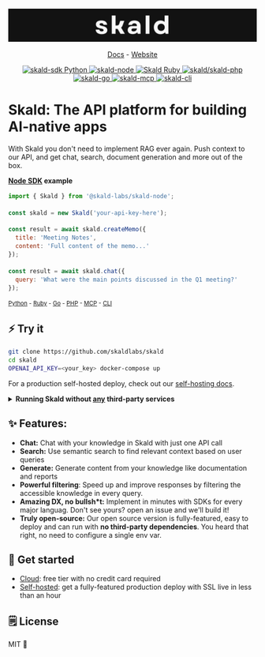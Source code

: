 ![Skald banner](./readme-assets/skald-banner.png)

<p align="center">
  <a href="https://docs.useskald.com/">Docs</a> - <a href="https://useskald.com">Website</a> 
</p>

<p align="center">
    <a href="https://pypi.org/project/skald-sdk/">
        <img src="https://img.shields.io/badge/pypi-v.0.1.0-blue" alt="skald-sdk Python">
    </a>
    <a href="https://www.npmjs.com/package/@skald-labs/skald-node">
        <img src="https://img.shields.io/badge/npm-v.0.1.3-blue" alt="skald-node">
    </a>
    <a href="https://rubygems.org/gems/skald">
        <img src="https://img.shields.io/badge/gem-v.0.1.0-blue" alt="Skald Ruby">
    </a>
    <a href="https://packagist.org/packages/skald/skald-php">
        <img src="https://img.shields.io/badge/composer-v.1.0.2-blue" alt="skald/skald-php">
    </a>
    <a href="https://github.com/skaldlabs/skald-go">
        <img src="https://img.shields.io/badge/go-v.0.1.0-blue" alt="skald-go">
    </a>
    <a href="https://github.com/skaldlabs/skald-mcp">
        <img src="https://img.shields.io/badge/mcp-v.0.1.0-blue" alt="skald-mcp">
    </a>
    <a href="https://www.npmjs.com/package/@skald-labs/cli">
        <img src="https://img.shields.io/badge/cli-v.0.1.3-blue" alt="skald-cli">
    </a>
</p>

# Skald: The API platform for building AI-native apps

With Skald you don't need to implement RAG ever again. Push context to our API, and get chat, search, document generation and more out of the box.

**[Node SDK](https://github.com/skaldlabs/skald-node) example**

```js
import { Skald } from '@skald-labs/skald-node';

const skald = new Skald('your-api-key-here');

const result = await skald.createMemo({
  title: 'Meeting Notes',
  content: 'Full content of the memo...'
});

const result = await skald.chat({
  query: 'What were the main points discussed in the Q1 meeting?'
});
```

<small>[Python](https://docs.useskald.com/docs/sdks/python#usage) - [Ruby](https://docs.useskald.com/docs/sdks/ruby#usage) - [Go](https://docs.useskald.com/docs/sdks/go#usage) - [PHP](https://docs.useskald.com/docs/sdks/php#quick-start) - [MCP](https://docs.useskald.com/docs/sdks/mcp) - [CLI](https://docs.useskald.com/docs/sdks/cli)</small>

## ⚡ Try it

```sh
git clone https://github.com/skaldlabs/skald
cd skald
OPENAI_API_KEY=<your_key> docker-compose up
```

For a production self-hosted deploy, check out our [self-hosting docs](https://docs.useskald.com/docs/self-host/intro).

<details>
<summary>
<b>Running Skald without <u>any</u> third-party services</b>
</summary>
<br>

You can deploy Skald without **any** third-party dependencies (including OpenAI), but that will require hosting your own LLM inference server and using a local embeddings service (we've provided one for you in the `local-embedding` docker compose profile). This is advanced usage and is classed as experimental, check out our [docs](https://docs.useskald.com) for more details.

</details>

## ✨ Features:

* **Chat:** Chat with your knowledge in Skald with just one API call
* **Search:** Use semantic search to find relevant context based on user queries
* **Generate:** Generate content from your knowledge like documentation and reports
* **Powerful filtering**: Speed up and improve responses by filtering the accessible knowledge in every query.
* **Amazing DX, no bullsh*t:** Implement in minutes with SDKs for every major languag. Don't see yours? open an issue and we'll build it!
* **Truly open-source:** Our open source version is fully-featured, easy to deploy and can run with **no third-party dependencies**. You heard that right, no need to configure a single env var.

## 🚀 Get started

* [Cloud](https://useskald.com): free tier with no credit card required
* [Self-hosted](https://docs.useskald.com/docs/self-host/intro): get a fully-featured production deploy with SSL live in less than an hour

## 🗒️ License

MIT 🤸

